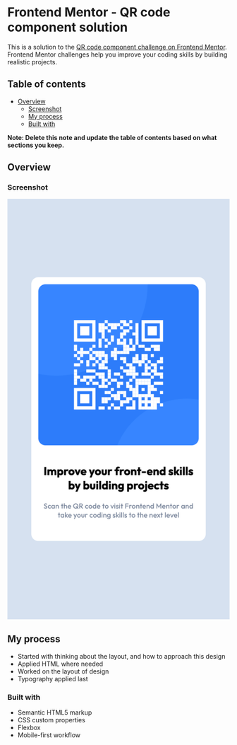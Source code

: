 # Frontend Mentor - QR code component solution

This is a solution to the [QR code component challenge on Frontend Mentor](https://www.frontendmentor.io/challenges/qr-code-component-iux_sIO_H). Frontend Mentor challenges help you improve your coding skills by building realistic projects. 

## Table of contents

- [Overview](#overview)
  - [Screenshot](#screenshot)
  - [My process](#my-process)
  - [Built with](#built-with)


**Note: Delete this note and update the table of contents based on what sections you keep.**

## Overview

### Screenshot

![](./images/screenshot.png)



## My process
- Started with thinking about the layout, and how to approach this design
- Applied HTML where needed
- Worked on the layout of design
- Typography applied last

### Built with

- Semantic HTML5 markup
- CSS custom properties
- Flexbox
- Mobile-first workflow


